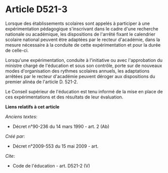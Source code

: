 # Article D521-3

Lorsque des établissements scolaires sont appelés à participer à une expérimentation pédagogique s'inscrivant dans le cadre
d'une recherche nationale ou académique, les dispositions de l'arrêté fixant le calendrier scolaire national peuvent être
adaptées par le recteur d'académie, dans la mesure nécessaire à la conduite de cette expérimentation et pour la durée de
celle-ci. 

Lorsqu'une expérimentation, conduite à l'initiative ou avec l'approbation du ministre chargé de l'éducation et sous son
contrôle, porte sur de nouveaux modes d'organisation des rythmes scolaires annuels, les adaptations arrêtées par le recteur
d'académie peuvent déroger aux dispositions du premier alinéa de l'article D. 521-2.

Le Conseil supérieur de l'éducation est tenu informé de la mise en place de ces expérimentations et des résultats de leur
évaluation.

**Liens relatifs à cet article**

_Anciens textes_:

  - Décret n°90-236 du 14 mars 1990 - art. 2 (Ab)

_Créé par_:

  - Décret n°2009-553 du 15 mai 2009 - art.

_Cite_:

  - Code de l'éducation - art. D521-2 (V)

